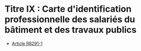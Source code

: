 # Titre IX : Carte d'identification professionnelle des salariés du bâtiment et des travaux publics

* [Article R8291-1](./LEGIARTI000032095396.md)
